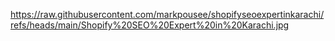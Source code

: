 https://raw.githubusercontent.com/markpousee/shopifyseoexpertinkarachi/refs/heads/main/Shopify%20SEO%20Expert%20in%20Karachi.jpg
